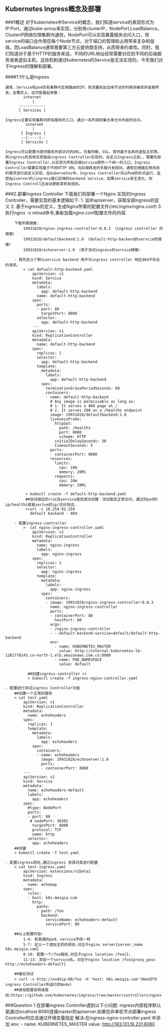 Kubernetes Ingress概念及部署
---
###1概述
	对于kubernetes中Service的概念，我们知道service的表现形式为IP:Port，通过kube-proxy来实现，分别有clusterIP，NodePort,LoadBalance。ClusterIP网络仅限集群内通信，NodePort可以实现暴露服务访问入口，但service的端口会作用在每个Node节点，对于端口的管理和占用带来复杂和低效。而LoadBalance通常需要第三方云提供商支持，从而带来约束性。同时，我们知道对于基于HTTP的服务来说，不同的URL地址经常需要对应到不同的后端服务或者虚拟主机，这些机制通过kubernetes的Service是无法实现的，今天我们对于Ingress的理解和部署。
	
####1.1什么是ingress
	
  	通常，Service和pod仅有集群内互相路由的IP。到流量到达边缘节点的时候将被丢弃或者转发。在概念上，这可能看起来像：
			internet
		        |
		  ------------
		  [ Services ]
		  
	Ingress主要实现集群内所有服务的入口，通过一系列规则集合来允许外部的访问。
			 internet
		        |
		   [ Ingress ]
		   --|-----|--
		   [ Services ]
		   
	Ingress可以配置为提供服务外部访问的URL，负载均衡，SSL，提供基于名称的虚拟主机等。而ingress的具体实现是由ingress Controller实现的，在定义Ingress之前，，需要先部署Ingress Controller,以实现为所有后端Service提供一个统一的入口。Ingress Controller需要实现基于不同HTTP URL 向后端转发的负载分发规则，通常应根据应用系统的需求进行自定义实现。在kubernetes中，Ingress Controller将以Pod的形式运行，监控Apiserver的/ingress接口后端的backend service，如果service发生变化，则Ingress Controll应自动更新其转发规则。
	
	
###2.部署Ingress Controller
		下面我们将部署一个Nginx 实现的Ingress Controller，需要实现的基本逻辑如下:
			1. 监听apiserver，获取全部ingress的定义
			2. 基于ingress的定义，生成Nginx所需的配置文件(/etc/nginx/nginx.conf)
			3. 执行nginx -s reload命令,重新加载nginx.conf配置文件的内容.

		下载所需镜像:
			19931028/nginx-ingress-controller:0.8.3 （ingress controller 的镜像）
			19931028/defaultbackend:1.0 （default-http-backend的servcie的镜像）
			19931028/echoserver:1.0 （用于测试ingress的service镜像）
			
		- 首先定义个默认service backend 用于为ingress controller 响应404不存在的请求。
			> cat defualt-http-backend.yaml
				apiVersion: v1
				kind: Service
				metadata:
				  labels:
				    app: default-http-backend
				  name: default-http-backend
				spec:
				  ports:
				  - port: 80
				    targetPort: 8080
				  selector:
				    app: default-http-backend
				---
				apiVersion: v1
				kind: ReplicationController
				metadata:
				  name: default-http-backend
				spec:
				  replicas: 1
				  selector:
				    app: default-http-backend
				  template:
				    metadata:
				      labels:
				        app: default-http-backend
				    spec:
				      terminationGracePeriodSeconds: 60
				      containers:
				      - name: default-http-backend
				        # Any image is permissable as long as:
				        # 1. It serves a 404 page at /
				        # 2. It serves 200 on a /healthz endpoint
				        image: 19931028/defaultbackend:1.0
				        livenessProbe:
				          httpGet:
				            path: /healthz
				            port: 8080
				            scheme: HTTP
				          initialDelaySeconds: 30
				          timeoutSeconds: 5
				        ports:
				        - containerPort: 8080
				        resources:
				          limits:
				            cpu: 10m
				            memory: 20Mi
				          requests:
				            cpu: 10m
				            memory: 20Mi
				            
		     > kubectl create -f default-http-backend.yaml
		     ##测试相应的rc以及service是否成功创建：测试能否正常访问，通过的pod的ip/healthz或者serive的ip/访问测试。
		     >curl -s 10.254.92.159
			   default backend - 404
			   
		- 配置ingress-controller
			>  cat nginx-ingress-controller.yaml 
				apiVersion: v1
				kind: ReplicationController
				metadata:
				  name: nginx-ingress
				  labels:
				    app: nginx-ingress
				spec:
				  replicas: 1
				  selector:
				    app: nginx-ingress
				  template:
				    metadata:
				      labels:
				        app: nginx-ingress
				    spec:
				      containers:
				      - image: 19931028/nginx-ingress-controller:0.8.3
				        name: nginx-ingress-controller
				        ports:
				        - containerPort: 80
				          hostPort: 80 
				        args:
				        - /nginx-ingress-controller
				        - --default-backend-service=default/default-http-backend
				        env:
				          - name: KUBERNETES_MASTER
				            value: http://internal-kubernetes-lb-1281778143.cn-north-1.elb.amazonaws.com.cn:8080 
				          - name: POD_NAMESPACE
				            value: default
				            
			  ##创建ingress-controller rc
			  > kubectl create -f ingress-nginx-controller.yaml
			
	- 配置进行测试ingress Controller功能
		##创建一个正常的服务
		> cat test.yaml 
			apiVersion: v1
			kind: ReplicationController
			metadata:
			  name: echoheaders
			spec:
			  replicas: 1
			  template:
			    metadata:
			      labels:
			        app: echoheaders
			    spec:
			      containers:
			      - name: echoheaders
			        image: 19931028/echoserver:1.0 
			        ports:
			        - containerPort: 8080
			---
			apiVersion: v1
			kind: Service
			metadata:
			  name: echoheaders-default
			  labels:
			    app: echoheaders
			spec:
			  #type: NodePort
			  ports:
			  - port: 80
			   # nodePort: 30302
			    targetPort: 8080
			    protocol: TCP
			    name: http
			  selector:
			    app: echoheaders
		##创建
		> kubectl create -f test.yaml
		
	- 配置ingress规则,通过ingress 资源对其进行配置
		> cat test-ingress.yaml
			apiVersion: extensions/v1beta1
			kind: Ingress
			metadata:
			  name: echomap
			spec:
			  rules:
			  - host: k8s.meiqia.com 
			    http:
			      paths:
			      - path: /foo
			        backend:
			          serviceName: echoheaders-default 
			          servicePort: 80
			          
		##以上配置内容:
			1-4: 和普通的pod，service字段一样
			5-7: 定义一个虚拟主机的规则.对应于nginx server{server_name k8s.meiqia.com}
			8-10: 配置一个/foo路径,对应于nginx location /foo{};
			11-13: 添加一个service名。对应于nginx location /foo{proxy_pass http://echoheaders-default}
			
		##最后测试
		> curl -v http://nodeip:80/foo -H 'host: k8s.meiqia.com'(NoeIP为ingress Controller所运行的Node)
		##其他配置说明请查阅:https://github.com/kubernetes/ingress/tree/master/controllers/nginx
		
###Question
	1.在部署ingress Controller遇到以下小问题:
		ingress内部程序默认是通过localhost:8080连接master的apiserver.如果在非单机节点部署ingress Controller时应该通过环境变量指定
		解决:在ingress-nginx-controller.yaml 中添加
			env:
			- name: KUBERNETES_MASTER
            value: http://183.131.19.231:8080
            
   
			
					
				
